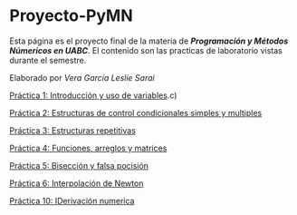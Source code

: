 # Proyecto-PyMN
Esta página es el proyecto final de la materia de _**Programación y Métodos Númericos en UABC**_. 
El contenido son las practicas de laboratorio vistas durante el semestre.


Elaborado por _Vera García Leslie Sarai_



[Práctica 1: Introducción y uso de variables](https://github.com/LeslieVera/Proyecto-PyMN/blob/main/Practica%201%20a).c) 




[Práctica 2: Estructuras de control condicionales simples y multiples](https://github.com/LeslieVera/Proyecto-PyMN/blob/main/PRACTICA%202)



[Práctica 3: Estructuras repetitivas](https://github.com/LeslieVera/Proyecto-PyMN/blob/main/PRACTICA%203) 



[Práctica 4: Funciones, arreglos y matrices](https://github.com/LeslieVera/Proyecto-PyMN/blob/main/PRACTICA%204) 




[Práctica 5: Bisección y falsa pocisión](https://github.com/LeslieVera/Proyecto-PyMN/blob/main/PRACTICA%205)




[Práctica 6: Interpolación de Newton](https://github.com/LeslieVera/Proyecto-PyMN/blob/main/PRACTICA%206)




[Práctica 10: IDerivación numerica](https://github.com/LeslieVera/Proyecto-PyMN/blob/main/PRACTICA%2010) 
